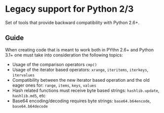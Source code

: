 # Legacy support for Python 2/3

Set of tools that provide backward compatibility with Python 2.6+.

## Guide

When creating code that is meant to work both in PYthn 2.6+ and Python 3.1+ one must take into consideration
the following topics:

* Usage of the comparison operators `cmp()` 
* Usage of the iterator based operators: `xrange`, `iteritems`, `iterkeys`, `itervalues`
* Compatibility between the new iterator based operation and the old eager ones for: `range`, `items`, `keys`, `values`
* Hash related functions must receive byte based strings: `hashlib.update`, `hashlib.md5`, etc
* Base64 encoding/decoding requires byte strings: `base64.b64encode`, `base64.b64decode`
